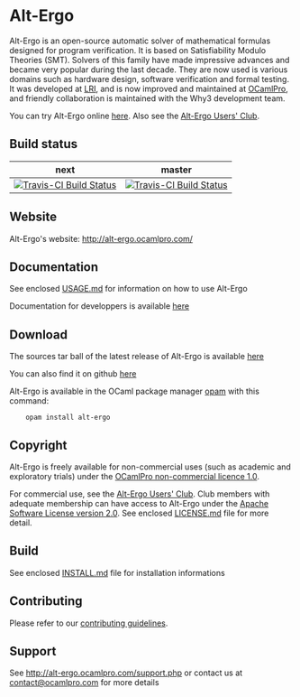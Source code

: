 # Alt-Ergo

Alt-Ergo is an open-source automatic solver of mathematical formulas designed for program verification. It is based on Satisfiability Modulo Theories (SMT). Solvers of this family have made impressive advances and became very popular during the last decade. They are now used is various domains such as hardware design, software verification and formal testing. It was developed at [LRI](https://www.lri.fr/), and is now improved and maintained at [OCamlPro](http://www.ocamlpro.com/), and friendly collaboration is maintained with the Why3 development team.

You can try Alt-Ergo online [here](https://alt-ergo.ocamlpro.com/try.php).
Also see the [Alt-Ergo Users' Club](https://alt-ergo.ocamlpro.com/#club).

## Build status
next | master
------------ | -------------
[![Travis-CI Build Status](https://travis-ci.org/OCamlPro/alt-ergo.svg?branch=next)](https://travis-ci.org/OCamlPro/alt-ergo) | [![Travis-CI Build Status](https://travis-ci.org/OCamlPro/alt-ergo.svg?branch=master)](https://travis-ci.org/OCamlPro/alt-ergo) 

## Website

Alt-Ergo's website: http://alt-ergo.ocamlpro.com/

## Documentation

See enclosed [USAGE.md](USAGE.md) for information on how to use Alt-Ergo

Documentation for developpers is available [here](https://ocamlpro.github.io/alt-ergo/dev/)

## Download

The sources tar ball of the latest release of Alt-Ergo is available [here](https://alt-ergo.ocamlpro.com/download_manager.php?target=alt-ergo-2.3.1.tar.gz)

You can also find it on github [here](https://github.com/OCamlPro/alt-ergo/releases/tag/2.3.1) 

Alt-Ergo is available in the OCaml package manager [opam](https://opam.ocaml.org/) with this command:

```
	opam install alt-ergo
```

## Copyright

Alt-Ergo is freely available for non-commercial uses (such as academic and exploratory trials) under the [OCamlPro non-commercial licence 1.0](licenses/OCamlPro-Non-Commercial-License.txt).

For commercial use, see the [Alt-Ergo Users' Club](https://alt-ergo.ocamlpro.com/#club). Club members with adequate membership can have access to Alt-Ergo under the [Apache Software License version 2.0](licenses/Apache-License-2.0.txt).
See enclosed [LICENSE.md](LICENSE.md) file for more detail.

## Build

See enclosed [INSTALL.md](INSTALL.md) file for installation informations

## Contributing

Please refer to our [contributing guidelines](CONTRIBUTING.md).

## Support

See http://alt-ergo.ocamlpro.com/support.php or contact us at
contact@ocamlpro.com for more details
